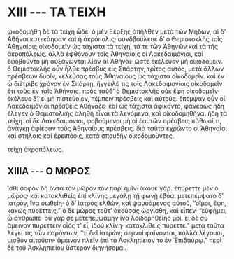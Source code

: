 
# XIII --- ΤΑ ΤΕΙΧΗ

ᾠκοδομήθη δὲ τὰ τείχη ὧδε. ὁ μὲν Ξέρξης
ἀπῆλθεν μετὰ τῶν Μήδων, αἱ δ’ Ἀθῆναι κατεκάησαν
καὶ ἡ ἀκρόπολις· συνδβούλευε δ’ ὁ Θεμιστοκλῆς τοῖς
Ἀθηναίοις οἰκοδομεῖν ὡς τάχιστα τὰ τείχη, τά τε τῶν
Ἀθηνῶν καὶ τὰ τῆς ἀκροπόλεως. ἀλλὰ ἐφθόνουν τοῖς
Ἀθηναίοις οἱ Λακεδαιμόνιοι, καὶ ἐφοβοῦντο μὴ
αὐξάνωνται λίαν αἱ Ἀθῆναι· ὥστε ἐκέλευον μὴ
οἰκοδομεῖν. ὁ Θεμιστοκλῆς οὖν ἦλθε πρέσβυς εἰς
Σπάρτην, τρίτος αὐτός, μετὰ ἄλλων πρέσβεων δυοῖν,
κελεύσας τοὺς Ἀθηναίους ὡς τάχιστα οἰκοδομεῖν. καὶ
ἐν ᾧ διέτριβε χρόνον ἐν Σπάρτῃ, ἤγγειλέ τις τοῖς
Λακεδαιμονίοις οἰκοδομεῖν ἔτι τοὺς ἐν ταῖς Ἀθήναις.
πρὸς ταῦθ’ ὁ Θεμιστοκλῆς οὐκ ἔφη οἰκοδομεῖν· ἐκέλευε
δ’, εἰ μὴ πιστεύοιεν, πέμπειν πρέσβεις καὶ
αὐτούς. ἔπεμψαν οὖν οἱ Λακεδαιμόνιοι πρέσβεις
Ἀθήναζε· καὶ ὡς τάχιστα ἀφίκοντο, φανερῶς ἤδη
ἔλεγεν ὁ Θεμιστολκῆς ἀληθῆ εἶναι τὰ λεγόμενα, καὶ
οἰκοδομηθῆναι ἤδη τὰ τείχη. οἱ δὲ Λακεδαιμόνιοι,
φοβούμενοι μὴ οἱ ἑαυτῶν πρέσβεις πάθωσί τι, ἀνάγκῃ
ἀφίεσαν τοὺς Ἀθηναίους πρέσβεις. διὰ ταῦτα ἐχρῶντο
οἱ Ἀθηναῖοι καὶ στήλαις καὶ ἐρειπόοις, κατὰ σπουδὴν
οἰκοδομοῦντες.


τείχη ἀκροπόλεως.


## XIIIΑ --- Ο ΜΩΡΟΣ

ἴσθι σοφὸν δὴ ὄντα τὸν μῶρον τὸν παρ’ ἡμῖν·
ἄκουε γάρ. ἐπύρεττε μὲν ὁ μῶρος· καὶ κατακλιθεὶς
ἐπὶ κλίνης μεγάλῃ τῇ φωνῇ ἐβόα. μετεπέμψατο δ’ 
ἰατρόν, ἵνα σωθείη· ὁ δ’ ἰατρὸς ἐλθών, καὶ ψαυσάμενος
αὐτοῦ, “οἴμοι, ἔφη, κακῶς πυρέττεις.” ὁ δὲ
μῶρος τοῦτ’ ἀκούσας ὠργίσθη, καὶ εἶπεν· “εὐφήμει,
ὦ ἄνθρωπε· οὐ γάρ σε μετεπεμψάμην ἵνα λοιδορηθείης
μοι. εἰ δὲ σὺ ἄμεινον πυρέττειν οἷός τ’ εἶ, ἰδοὺ
κλίνη· κατακλιθεὶς πύρεττε.” μετὰ ταῦτα λέγει τις
τῶν παρόντων, “τί δεῖ ἰατρῶν; σεμνοὶ φαίνονται,
πολλὰ λέγουσι, μισθὸν αἰτοῦσιν· ἄμεινον πλεῖν ἐπὶ
τὸ Ἀσκληπίειον τὸ ἐν Ἐπιδαύρῳ.” περὶ δὲ τοῦ
Ἀσκληπιείου ὕστερον διηγήσομαι.

